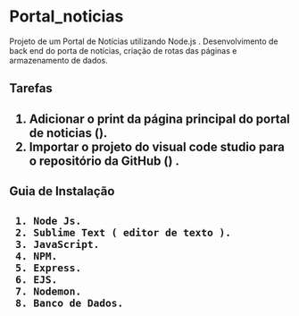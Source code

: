 # Portal_noticias

Projeto de um Portal de Notícias utilizando  Node.js . Desenvolvimento de back end do porta de notícias, criação de rotas das páginas e armazenamento de dados.

<h2>  Tarefas <h2>

1. Adicionar o print da  página principal do portal de noticias ().
2. Importar o projeto do visual code studio para o repositório da GitHub () .
  
  <h2> Guia de Instalação <h2> 
    
     1. Node Js.
     2. Sublime Text ( editor de texto ).
     3. JavaScript.
     4. NPM.
     5. Express.
     6. EJS.
     7. Nodemon.
     8. Banco de Dados.

